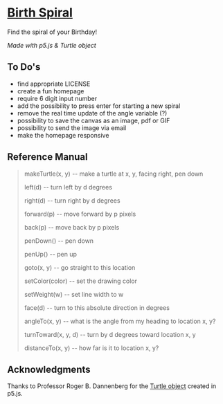 # [Birth Spiral](https://kanoding.github.io/birthspiral/)
Find the spiral of your Birthday!

*Made with p5.js &amp; Turtle object*

## To Do's
- find appropriate LICENSE
- create a fun homepage
- require 6 digit input number
- add the possibility to press enter for starting a new spiral
- remove the real time update of the angle variable (?)
- possibility to save the canvas as an image, pdf or GIF
- possibility to send the image via email
- make the homepage responsive


## Reference Manual
> makeTurtle(x, y) -- make a turtle at x, y, facing right, pen down
>
> left(d) -- turn left by d degrees
>
> right(d) -- turn right by d degrees
>
> forward(p) -- move forward by p pixels
>
> back(p) -- move back by p pixels
>
> penDown() -- pen down
>
> penUp() -- pen up
>
> goto(x, y) -- go straight to this location
>
> setColor(color) -- set the drawing color
>
> setWeight(w) -- set line width to w
>
> face(d) -- turn to this absolute direction in degrees
>
> angleTo(x, y) -- what is the angle from my heading to location x, y?
>
> turnToward(x, y, d) -- turn by d degrees toward location x, y
>
> distanceTo(x, y) -- how far is it to location x, y?

## Acknowledgments
Thanks to Professor Roger B. Dannenberg for the [Turtle object](https://courses.ideate.cmu.edu/15-104/f2016/turtle-graphics/) created in p5.js.
